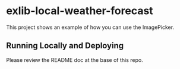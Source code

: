 # exlib-local-weather-forecast

This project shows an example of how you can use the ImagePicker.

## Running Locally and Deploying

Please review the README doc at the base of this repo.
